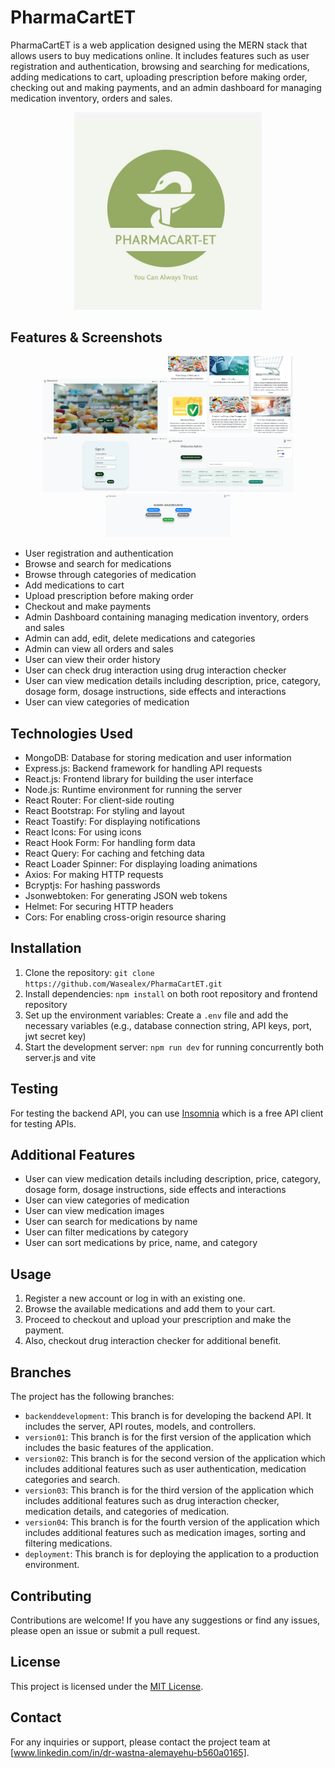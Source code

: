 # PharmaCartET

PharmaCartET is a web application designed using the MERN stack that allows users to buy medications online. It includes features such as user registration and authentication, browsing and searching for medications, adding medications to cart, uploading prescription before making order, checking out and making payments, and an admin dashboard for managing medication inventory, orders and sales.

<p align="center"><img src="https://github.com/Wasealex/PharmaCartET/blob/version05/PharmaCartScreenShot/Logo01.jpg" width="300"/></p>

## Features & Screenshots

<p align="center"><img src="https://github.com/Wasealex/PharmaCartET/blob/version05/PharmaCartScreenShot/LandPage2.png" width="200"/><img src="https://github.com/Wasealex/PharmaCartET/blob/version05/PharmaCartScreenShot/LandPage.png" width="200"/><img src="https://github.com/Wasealex/PharmaCartET/blob/version05/PharmaCartScreenShot/LogInPage.png" width="200"/><img src="https://github.com/Wasealex/PharmaCartET/blob/version05/PharmaCartScreenShot/WelcomePage.png" width="200"/><img src="https://github.com/Wasealex/PharmaCartET/blob/version05/PharmaCartScreenShot/Admin%20Dashboard.png" width="200"/></p>

- User registration and authentication
- Browse and search for medications
- Browse through categories of medication
- Add medications to cart
- Upload prescription before making order
- Checkout and make payments
- Admin Dashboard containing managing medication inventory, orders and sales
- Admin can add, edit, delete medications and categories
- Admin can view all orders and sales
- User can view their order history
- User can check drug interaction using drug interaction checker
- User can view medication details including description, price, category, dosage form, dosage instructions, side effects and interactions
- User can view categories of medication

## Technologies Used

- MongoDB: Database for storing medication and user information
- Express.js: Backend framework for handling API requests
- React.js: Frontend library for building the user interface
- Node.js: Runtime environment for running the server
- React Router: For client-side routing
- React Bootstrap: For styling and layout
- React Toastify: For displaying notifications
- React Icons: For using icons
- React Hook Form: For handling form data
- React Query: For caching and fetching data
- React Loader Spinner: For displaying loading animations
- Axios: For making HTTP requests
- Bcryptjs: For hashing passwords
- Jsonwebtoken: For generating JSON web tokens
- Helmet: For securing HTTP headers
- Cors: For enabling cross-origin resource sharing

## Installation

1. Clone the repository: `git clone https://github.com/Wasealex/PharmaCartET.git`
2. Install dependencies: `npm install` on both root repository and frontend repository
3. Set up the environment variables: Create a `.env` file and add the necessary variables (e.g., database connection string, API keys, port, jwt secret key)
4. Start the development server: `npm run dev` for running concurrently both server.js and vite

## Testing

For testing the backend API, you can use [Insomnia](https://insomnia.rest/) which is a free API client for testing APIs.

## Additional Features

- User can view medication details including description, price, category, dosage form, dosage instructions, side effects and interactions
- User can view categories of medication
- User can view medication images
- User can search for medications by name
- User can filter medications by category
- User can sort medications by price, name, and category

## Usage

1. Register a new account or log in with an existing one.
2. Browse the available medications and add them to your cart.
3. Proceed to checkout and upload your prescription and make the payment.
4. Also, checkout drug interaction checker for additional benefit.

## Branches

The project has the following branches:

- `backenddevelopment`: This branch is for developing the backend API. It includes the server, API routes, models, and controllers.
- `version01`: This branch is for the first version of the application which includes the basic features of the application.
- `version02`: This branch is for the second version of the application which includes additional features such as user authentication, medication categories and search.
- `version03`: This branch is for the third version of the application which includes additional features such as drug interaction checker, medication details, and categories of medication.
- `version04`: This branch is for the fourth version of the application which includes additional features such as medication images, sorting and filtering medications.
- `deployment`: This branch is for deploying the application to a production environment.

## Contributing

Contributions are welcome! If you have any suggestions or find any issues, please open an issue or submit a pull request.

## License

This project is licensed under the [MIT License](LICENSE).

## Contact

For any inquiries or support, please contact the project team at [www.linkedin.com/in/dr-wastna-alemayehu-b560a0165].
